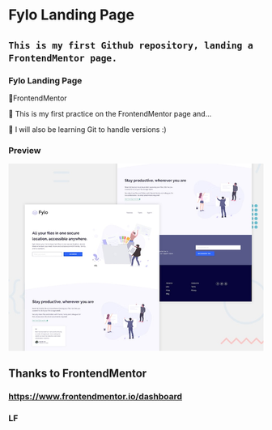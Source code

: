 # Fylo Landing Page

## `This is my first Github repository, landing a FrontendMentor page.`

### Fylo Landing Page

📌FrontendMentor

📌 This is my first practice on the FrontendMentor page and...

🌟 I will also be learning Git to handle versions :)

### Preview

![Fylo-Preview](./src/desktop-preview.jpg)

## Thanks to FrontendMentor

### https://www.frontendmentor.io/dashboard

### LF
